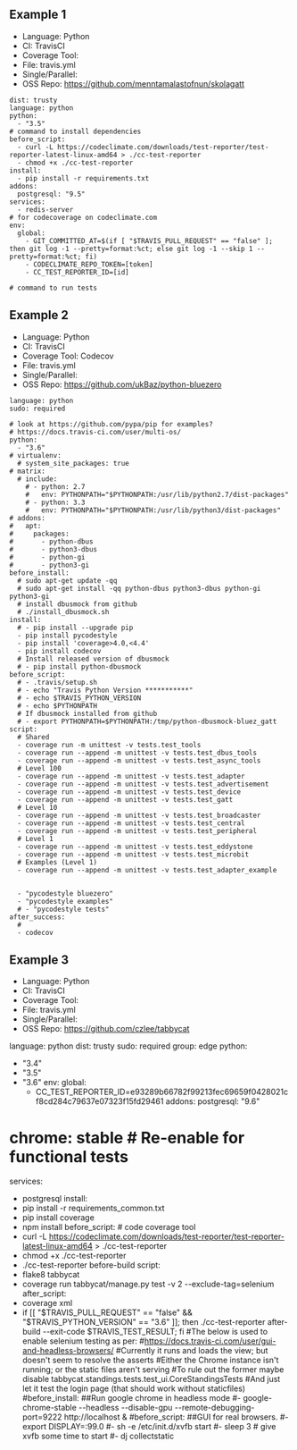 ## Example 1
- Language: Python
- CI: TravisCI
- Coverage Tool: 
- File: travis.yml
- Single/Parallel: 
- OSS Repo: https://github.com/menntamalastofnun/skolagatt


```
dist: trusty
language: python
python:
  - "3.5"
# command to install dependencies
before_script:
  - curl -L https://codeclimate.com/downloads/test-reporter/test-reporter-latest-linux-amd64 > ./cc-test-reporter
  - chmod +x ./cc-test-reporter
install:
  - pip install -r requirements.txt
addons:
  postgresql: "9.5"
services:
  - redis-server
# for codecoverage on codeclimate.com
env:
  global:
    - GIT_COMMITTED_AT=$(if [ "$TRAVIS_PULL_REQUEST" == "false" ]; then git log -1 --pretty=format:%ct; else git log -1 --skip 1 --pretty=format:%ct; fi)
    - CODECLIMATE_REPO_TOKEN=[token]
    - CC_TEST_REPORTER_ID=[id]

# command to run tests
```

## Example 2
- Language: Python
- CI: TravisCI
- Coverage Tool: Codecov
- File: travis.yml
- Single/Parallel: 
- OSS Repo: https://github.com/ukBaz/python-bluezero

```
language: python
sudo: required

# look at https://github.com/pypa/pip for examples?
# https://docs.travis-ci.com/user/multi-os/
python:
  - "3.6"
# virtualenv:
  # system_site_packages: true
# matrix:
  # include:
    # - python: 2.7
    #   env: PYTHONPATH="$PYTHONPATH:/usr/lib/python2.7/dist-packages"
    # - python: 3.3
    #   env: PYTHONPATH="$PYTHONPATH:/usr/lib/python3/dist-packages"
# addons:
#   apt:
#     packages:
#       - python-dbus
#       - python3-dbus
#       - python-gi
#       - python3-gi
before_install:
  # sudo apt-get update -qq
  # sudo apt-get install -qq python-dbus python3-dbus python-gi python3-gi
  # install dbusmock from github
  # ./install_dbusmock.sh
install:
  # - pip install --upgrade pip
  - pip install pycodestyle
  - pip install 'coverage>4.0,<4.4'
  - pip install codecov
  # Install released version of dbusmock
  # - pip install python-dbusmock
before_script:
  # - .travis/setup.sh
  # - echo "Travis Python Version ***********"
  # - echo $TRAVIS_PYTHON_VERSION
  # - echo $PYTHONPATH
  # If dbusmock installed from github
  # - export PYTHONPATH=$PYTHONPATH:/tmp/python-dbusmock-bluez_gatt
script:
  # Shared
  - coverage run -m unittest -v tests.test_tools
  - coverage run --append -m unittest -v tests.test_dbus_tools
  - coverage run --append -m unittest -v tests.test_async_tools
  # Level 100
  - coverage run --append -m unittest -v tests.test_adapter
  - coverage run --append -m unittest -v tests.test_advertisement
  - coverage run --append -m unittest -v tests.test_device
  - coverage run --append -m unittest -v tests.test_gatt
  # Level 10
  - coverage run --append -m unittest -v tests.test_broadcaster
  - coverage run --append -m unittest -v tests.test_central
  - coverage run --append -m unittest -v tests.test_peripheral
  # Level 1
  - coverage run --append -m unittest -v tests.test_eddystone
  - coverage run --append -m unittest -v tests.test_microbit
  # Examples (Level 1)
  - coverage run --append -m unittest -v tests.test_adapter_example


  - "pycodestyle bluezero"
  - "pycodestyle examples"
  # - "pycodestyle tests"
after_success:
  #
  - codecov
```

## Example 3
- Language: Python
- CI: TravisCI
- Coverage Tool: 
- File: travis.yml
- Single/Parallel: 
- OSS Repo: https://github.com/czlee/tabbycat

language: python
dist: trusty
sudo: required
group: edge
python:
  - "3.4"
  - "3.5"
  - "3.6"
env:
  global:
    - CC_TEST_REPORTER_ID=e93289b66782f99213fec69659f0428021cf8cd284c79637e07323f15fd29461
addons:
  postgresql: "9.6"
  # chrome: stable # Re-enable for functional tests
services:
  - postgresql
install:
  - pip install -r requirements_common.txt
  - pip install coverage
  - npm install
before_script:  # code coverage tool
  - curl -L https://codeclimate.com/downloads/test-reporter/test-reporter-latest-linux-amd64 > ./cc-test-reporter
  - chmod +x ./cc-test-reporter
  - ./cc-test-reporter before-build
script:
  - flake8 tabbycat
  - coverage run tabbycat/manage.py test -v 2 --exclude-tag=selenium
after_script:
  - coverage xml
  - if [[ "$TRAVIS_PULL_REQUEST" == "false" && "$TRAVIS_PYTHON_VERSION" == "3.6" ]]; then ./cc-test-reporter after-build --exit-code $TRAVIS_TEST_RESULT; fi
#The below is used to enable selenium testing as per:
#https://docs.travis-ci.com/user/gui-and-headless-browsers/
#Currently it runs and loads the view; but doesn't seem to resolve the asserts
#Either the Chrome instance isn't running; or the static files aren't serving
#To rule out the former maybe disable tabbycat.standings.tests.test_ui.CoreStandingsTests
#And just let it test the login page (that should work without staticfiles)
#before_install:
##Run google chrome in headless mode
#- google-chrome-stable --headless --disable-gpu --remote-debugging-port=9222 http://localhost &
#before_script:
##GUI for real browsers.
#- export DISPLAY=:99.0
#- sh -e /etc/init.d/xvfb start
#- sleep 3 # give xvfb some time to start
#- dj collectstatic

